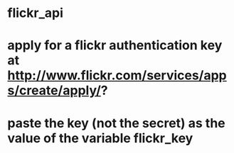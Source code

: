 # flickr_api
# apply for a flickr authentication key at http://www.flickr.com/services/apps/create/apply/?
# paste the key (not the secret) as the value of the variable flickr_key
